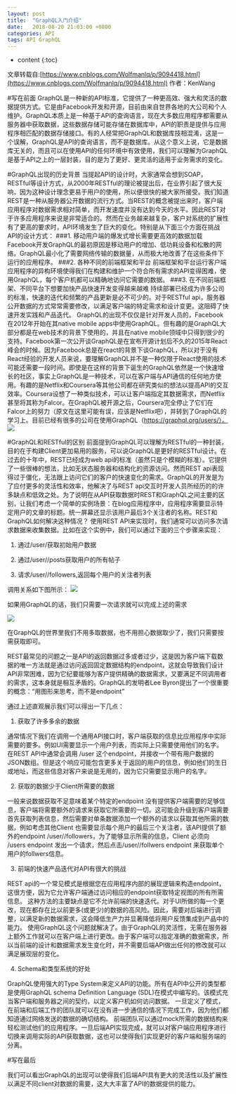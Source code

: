 ```yaml
---
layout: post
title:  "GraphQL入门介绍"
date:   2018-08-20 21:03:00 +0800
categories: API
tags: API GraphQL
---
```


* content
{:toc}

文章转载自:[https://www.cnblogs.com/Wolfmanlq/p/9094418.html](https://www.cnblogs.com/Wolfmanlq/p/9094418.html) 作者：KenWang

#写在前面
GraphQL是一种新的API标准，它提供了一种更高效、强大和灵活的数据提供方式。它是由Facebook开发和开源，目前由来自世界各地的大公司和个人维护。GraphQL本质上是一种基于API的查询语言，现在大多数应用程序都需要从服务器中获取数据，这些数据存储可能存储在数据库中，API的职责是提供与应用程序相匹配的数据存储接口。有的人经常把GraphQL和数据库技相混淆，这是一个误解，GraphQL是API的查询语言，而不是数据库。从这个意义上说，它是数据库无关的，而且可以在使用API的任何环境中有效使用，我们可以理解为GraphQL是基于API之上的一层封装，目的是为了更好、更灵活的适用于业务需求的变化。

#GraphQL出现的历史背景
当提起API的设计时，大家通常会想到SOAP，RESTful等设计方式，从2000年RESTful的理论被提出后，在业界引起了很大反响，因为这种设计理念更易于用户的使用，所以便很快的被大家所接受。我们知道REST是一种从服务器公开数据的流行方式。当REST的概念被提出来时，客户端应用程序对数据需求相对简单，而开发速度并没有达到今天的水平。因此REST对于许多应用程序来说是非常适合的。然而在业务越来越复杂，客户对系统的扩展性有了更高的要求时，API环境发生了巨大的变化。特别是从下面三个方面在挑战API的设计方式：
###1. 移动用户端的爆发式增长需要更高效的数据加载
Facebook开发GraphQL的最初原因是移动用户的增加、低功耗设备和松散的网络。GraphQL最小化了需要网络传输的数据量，从而极大地改善了在这些条件下运行的应用程序。
###2. 各种不同的前端框架和平台
前端框架和平台运行客户端应用程序的异构环境使得我们在构建和维护一个符合所有需求的API变得困难，使用GraphQL，每个客户机都可以精确地访问它需要的数据。
###3. 在不同前端框架、不同平台下想要加快产品快速开发变得越来越难
持续部署已经成为许多公司的标准，快速的迭代和频繁的产品更新是必不可少的。对于RESTful api，服务器公开数据的方式常常需要修改，以满足客户端的特定需求和设计变更。这阻碍了快速开发实践和产品迭代。
GraphQL的出现不仅仅是针对开发人员的，Facebook在2012年开始在其native mobile apps中使用GraphQL。但有趣的是GraphQL大部分都是在web技术的背景下使用的，并且在native mobile领域中只得到很少的支持。Facebook第一次公开谈GraphQL是在宣布开源计划后不久的2015年React峰会的时候。因为Facebook总是在react的背景下谈GraphQL，所以对于没有React经验的开发人员来说，要理解GraphQL并不是一种仅限于React使用的技术可能还需要一段时间。即使是在这样的背景下诞生的GraphQL依然是一个快速增长的社区，事实上GraphQL是一种技术，可以在客户端与API通信的任何地方使用。有趣的是Netflix和Coursera等其他公司都在研究类似的想法以提高API的交互效率。Coursera设想了一种类似技术，可以让客户端指定其数据需求，而Netflix甚至将其称为Falcor。在GraphQL被开源之后，Coursera完全停止了它们在Falcor上的努力（原文在这里可能有误，应该是Netflix吧），并转到了GraphQL的学习上。目前已经有很多的公司在使用GraphQL（https://graphql.org/users/）。
![](https://images2018.cnblogs.com/blog/423536/201805/423536-20180526221257677-811829512.png)

#GraphQL和RESTful的区别
前面提到GraphQL可以理解为RESTful的一种封装，目的在于构建Client更加易用的服务，可以说GraphQL是更好的RESTful设计。在过去的十年中，REST已经成为web api的标准（虽然只是个模糊的标准）。它提供了一些很棒的想法，比如无状态服务器和结构化的资源访问。然而REST api表现得过于僵化，无法跟上访问它们的客户的快速变化的需求。GraphQL的开发是为了应付更多的灵活性和效率，他解决了与REST api交互时开发人员所经历的的许多缺点和低效之处。为了说明在从API获取数据时REST和GraphQL之间主要的区别，让我们考虑一个简单的实例场景：在blog应用程序中，应用程序需要显示特定用户的文章的标题。统一屏幕还显示该用户最后3个关注者的名称。REST和GraphQL如何解决这种情况？
使用REST API来实现时，我们通常可以访问多次请求数据来收集数据。比如在这个实例中，我们可以通过下面的三个步骤来实现：

1. 通过/user/<id>获取初始用户数据

2. 通过/user/<id>/posts获取用户的所有帖子

3. 请求/user/<id>/followers,返回每个用户的关注者列表

调用关系如下图所示：
![](https://images2018.cnblogs.com/blog/423536/201805/423536-20180526222144350-1979704702.png)

如果用GraphQL的话，我们只需要一次请求就可以完成上述的需求

![](https://images2018.cnblogs.com/blog/423536/201805/423536-20180526222358046-671560965.png)

在GraphQL的世界里我们不用多取数据，也不用担心数据取少了，我们只需要按需获取即可。

REST最常见的问题之一是API的返回数据过多或者过少，这是因为客户端下载数据的唯一方法就是通过访问返回固定数据结构的endpoint，这就会导致我们设计API非常困难，因为它纪要能够为客户提供精确的数据需求，又要满足不同调用者的需求，这本身就是相互矛盾的。GraphQL的发明者Lee Byron提出了一个很重要的概念：“用图形来思考，而不是endpoint”

通过上述直观展示我们可以得出一下几点：

1. 获取了许多多余的数据

通常情况下我们在调用一个通用API接口时，客户端获取的信息比应用程序中实际需要的要多。例如UI需要显示一个用户列表，而实际上只需要使用他们的名字。在REST API中通常会调用 /user 这个endpoint，并接收一个带有用户数据的JSON数组。但是这个响应可能包含更多关于返回的用户的信息，例如他们的生日或地址，而这些信息对客户来说是无用的，因为它只需要显示用户的名字。

2. 获取的数据少于Client所需要的数据

一般来说数据获取不足意味着某个特定的endpoint 没有提供客户端需要的足够信息，客户端将需要额外的请求来获取它所需要的一切。这可能会升级到客户端需要首先获取列表信息，然后需要对单条数据添加一个额外的请求以获取其他所需的数据，例如考虑其他Client 也需要显示每个用户的最后三个关注者，该API提供了额外的endpoint  /user/<userid>/followers，为了能够显示所需的信息，Client 必须向 /users endpoint 发出一个请求，然后点击/user/<user-id>/follwers endpoint 来获取单个用户的follwers信息。

3. 前端的快速产品迭代对API有很大的挑战

REST api的一个常见模式是根据您在应用程序内部的展现逻辑来构造endpoint，这很方便，因为它允许客户端通过访问相应的endpoint获取特定视图的所有所需信息。 这种方法的主要缺点是它不允许前端的快速迭代。对于UI所做的每一个更改，现在都存在比以前更多(或更少)的数据的高风险。因此，需要对后端进行调整，以满足新的数据需求，这会降低生产力并显著降低将用户反馈集成到产品中的能力。 使用GraphQL这个问题就解决了。由于GraphQL的灵活性，无需在服务器上额外工作就可以在客户端上进行更改。由于客户端可以指定准确的数据需求，所以当前端的设计和数据需求发生变化时，并不需要后端API做出任何的修改就可以满足展现层的变化。

 4. Schema和类型系统的好处

GraphQL使用强大的Type System来定义API的功能。所有在API中公开的类型都是使用GraphQL schema Definition Language (SDL)在模式中编写的。该模式充当客户端和服务器之间的契约，以定义客户机如何访问数据。 一旦定义了模式，在前端和后端工作的团队就可以在没有进一步通信的情况下完成工作，因为他们都知道通过网络发送的数据的确切结构。 前端团队可以通过mock所需的数据结构来轻松测试他们的应用程序。一旦后端API实现完成，就可以对客户端应用程序进行切换来调用实际的API获取数据，这也可以使得我们实现更好的客户端和服务端的分离。

#写在最后

我们可以看出GraphQL的出现可以使得我们后端API具有更大的灵活性以及扩展性以满足不同client对数据的需要，这大大丰富了API的数据提供的能力。